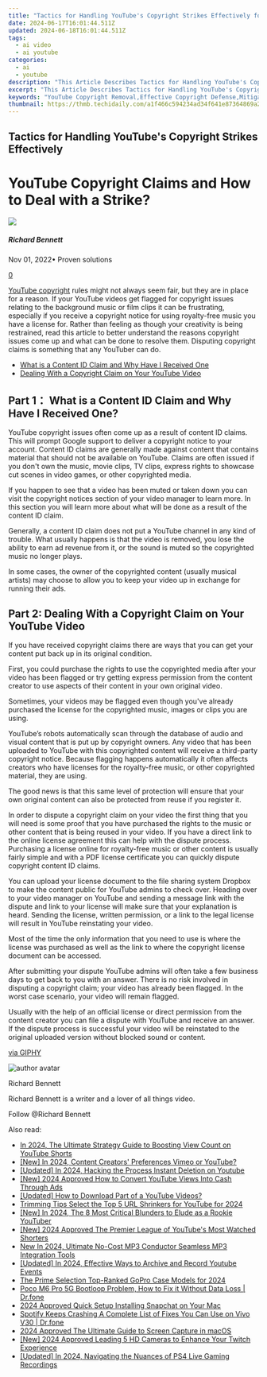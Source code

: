 ```yaml
---
title: "Tactics for Handling YouTube's Copyright Strikes Effectively for 2024"
date: 2024-06-17T16:01:44.511Z
updated: 2024-06-18T16:01:44.511Z
tags:
  - ai video
  - ai youtube
categories:
  - ai
  - youtube
description: "This Article Describes Tactics for Handling YouTube's Copyright Strikes Effectively for 2024"
excerpt: "This Article Describes Tactics for Handling YouTube's Copyright Strikes Effectively for 2024"
keywords: "YouTube Copyright Removal,Effective Copyright Defense,Mitigate Copyright Claims,Avoid Content Strikes,Strategies for Rights Management,Legal YouTube Tactics,Preventing Copyright Blocks"
thumbnail: https://thmb.techidaily.com/a1f466c594234ad34f641e87364869a2929ae1aee45db635b3f848c5daefbda2.jpg
---
```


## Tactics for Handling YouTube's Copyright Strikes Effectively

# YouTube Copyright Claims and How to Deal with a Strike?

![](https://images.wondershare.com/filmora/article-images/richard-bennett.jpg)

##### Richard Bennett

 Nov 01, 2022• Proven solutions

[0](#commentsBoxSeoTemplate)

[YouTube copyright](https://tools.techidaily.com/wondershare/filmora/download/) rules might not always seem fair, but they are in place for a reason. If your YouTube videos get flagged for copyright issues relating to the background music or film clips it can be frustrating, especially if you receive a copyright notice for using royalty-free music you have a license for. Rather than feeling as though your creativity is being restrained, read this article to better understand the reasons copyright issues come up and what can be done to resolve them. Disputing copyright claims is something that any YouTuber can do.

* [What is a Content ID Claim and Why Have I Received One](#part1)
* [Dealing With a Copyright Claim on Your YouTube Video](#part2)

## Part 1： What is a Content ID Claim and Why Have I Received One?

YouTube copyright issues often come up as a result of content ID claims. This will prompt Google support to deliver a copyright notice to your account. Content ID claims are generally made against content that contains material that should not be available on YouTube. Claims are often issued if you don't own the music, movie clips, TV clips, express rights to showcase cut scenes in video games, or other copyrighted media.

If you happen to see that a video has been muted or taken down you can visit the copyright notices section of your video manager to learn more. In this section you will learn more about what will be done as a result of the content ID claim.

Generally, a content ID claim does not put a YouTube channel in any kind of trouble. What usually happens is that the video is removed, you lose the ability to earn ad revenue from it, or the sound is muted so the copyrighted music no longer plays.

In some cases, the owner of the copyrighted content (usually musical artists) may choose to allow you to keep your video up in exchange for running their ads.

## Part 2: Dealing With a Copyright Claim on Your YouTube Video

If you have received copyright claims there are ways that you can get your content put back up in its original condition.

First, you could purchase the rights to use the copyrighted media after your video has been flagged or try getting express permission from the content creator to use aspects of their content in your own original video.

Sometimes, your videos may be flagged even though you've already purchased the license for the copyrighted music, images or clips you are using.

YouTube’s robots automatically scan through the database of audio and visual content that is put up by copyright owners. Any video that has been uploaded to YouTube with this copyrighted content will receive a third-party copyright notice. Because flagging happens automatically it often affects creators who have licenses for the royalty-free music, or other copyrighted material, they are using.

The good news is that this same level of protection will ensure that your own original content can also be protected from reuse if you register it.

In order to dispute a copyright claim on your video the first thing that you will need is some proof that you have purchased the rights to the music or other content that is being reused in your video. If you have a direct link to the online license agreement this can help with the dispute process. Purchasing a license online for royalty-free music or other content is usually fairly simple and with a PDF license certificate you can quickly dispute copyright content ID claims.

You can upload your license document to the file sharing system Dropbox to make the content public for YouTube admins to check over. Heading over to your video manager on YouTube and sending a message link with the dispute and link to your license will make sure that your explanation is heard. Sending the license, written permission, or a link to the legal license will result in YouTube reinstating your video.

Most of the time the only information that you need to use is where the license was purchased as well as the link to where the copyright license document can be accessed.

After submitting your dispute YouTube admins will often take a few business days to get back to you with an answer. There is no risk involved in disputing a copyright claim; your video has already been flagged. In the worst case scenario, your video will remain flagged.

Usually with the help of an official license or direct permission from the content creator you can file a dispute with YouTube and receive an answer. If the dispute process is successful your video will be reinstated to the original uploaded version without blocked sound or content.

[via GIPHY](https://giphy.com/gifs/ooc-loki-gif-hooray-jivfl42uReUz6)

![author avatar](https://images.wondershare.com/filmora/article-images/richard-bennett.jpg)

Richard Bennett

Richard Bennett is a writer and a lover of all things video.

Follow @Richard Bennett


<ins class="adsbygoogle"
     style="display:block"
     data-ad-format="autorelaxed"
     data-ad-client="ca-pub-7571918770474297"
     data-ad-slot="1223367746"></ins>



<ins class="adsbygoogle"
     style="display:block"
     data-ad-client="ca-pub-7571918770474297"
     data-ad-slot="8358498916"
     data-ad-format="auto"
     data-full-width-responsive="true"></ins>

<span class="atpl-alsoreadstyle">Also read:</span>
<div><ul>
<li><a href="https://youtube-docs.techidaily.com/24-the-ultimate-strategy-guide-to-boosting-view-count-on-youtube-shorts/"><u>In 2024, The Ultimate Strategy Guide to Boosting View Count on YouTube Shorts</u></a></li>
<li><a href="https://youtube-docs.techidaily.com/n-2024-content-creators-preferences-vimeo-or-youtube/"><u>[New] In 2024, Content Creators' Preferences  Vimeo or YouTube?</u></a></li>
<li><a href="https://youtube-docs.techidaily.com/ed-in-2024-hacking-the-process-instant-deletion-on-youtube/"><u>[Updated] In 2024, Hacking the Process  Instant Deletion on Youtube</u></a></li>
<li><a href="https://youtube-docs.techidaily.com/024-approved-how-to-convert-youtube-views-into-cash-through-ads/"><u>[New] 2024 Approved  How to Convert YouTube Views Into Cash Through Ads</u></a></li>
<li><a href="https://youtube-docs.techidaily.com/ed-how-to-download-part-of-a-youtube-videos/"><u>[Updated] How to Download Part of a YouTube Videos?</u></a></li>
<li><a href="https://youtube-docs.techidaily.com/ing-tips-select-the-top-5-url-shrinkers-for-youtube-for-2024/"><u>Trimming Tips  Select the Top 5 URL Shrinkers for YouTube for 2024</u></a></li>
<li><a href="https://youtube-docs.techidaily.com/n-2024-the-8-most-critical-blunders-to-elude-as-a-rookie-youtuber/"><u>[New] In 2024, The 8 Most Critical Blunders to Elude as a Rookie YouTuber</u></a></li>
<li><a href="https://youtube-docs.techidaily.com/024-approved-the-premier-league-of-youtubes-most-watched-shorters/"><u>[New] 2024 Approved  The Premier League of YouTube's Most Watched Shorters</u></a></li>
<li><a href="https://sound-optimizing.techidaily.com/new-in-2024-ultimate-no-cost-mp3-conductor-seamless-mp3-integration-tools/"><u>New In 2024, Ultimate No-Cost MP3 Conductor Seamless MP3 Integration Tools</u></a></li>
<li><a href="https://screen-activity-recording.techidaily.com/updated-in-2024-effective-ways-to-archive-and-record-youtube-events/"><u>[Updated] In 2024, Effective Ways to Archive and Record Youtube Events</u></a></li>
<li><a href="https://some-approaches.techidaily.com/the-prime-selection-top-ranked-gopro-case-models-for-2024/"><u>The Prime Selection  Top-Ranked GoPro Case Models for 2024</u></a></li>
<li><a href="https://fix-guide.techidaily.com/poco-m6-pro-5g-bootloop-problem-how-to-fix-it-without-data-loss-drfone-by-drfone-fix-android-problems-fix-android-problems/"><u>Poco M6 Pro 5G Bootloop Problem, How to Fix it Without Data Loss | Dr.fone</u></a></li>
<li><a href="https://snapchat-videos.techidaily.com/2024-approved-quick-setup-installing-snapchat-on-your-mac/"><u>2024 Approved  Quick Setup  Installing Snapchat on Your Mac</u></a></li>
<li><a href="https://fix-guide.techidaily.com/spotify-keeps-crashing-a-complete-list-of-fixes-you-can-use-on-vivo-v30-drfone-by-drfone-fix-android-problems-fix-android-problems/"><u>Spotify Keeps Crashing A Complete List of Fixes You Can Use on Vivo V30 | Dr.fone</u></a></li>
<li><a href="https://video-capture.techidaily.com/2024-approved-the-ultimate-guide-to-screen-capture-in-macos/"><u>2024 Approved  The Ultimate Guide to Screen Capture in macOS</u></a></li>
<li><a href="https://on-screen-recording.techidaily.com/new-2024-approved-leading-5-hd-cameras-to-enhance-your-twitch-experience/"><u>[New] 2024 Approved  Leading 5 HD Cameras to Enhance Your Twitch Experience</u></a></li>
<li><a href="https://desktop-recording.techidaily.com/updated-in-2024-navigating-the-nuances-of-ps4-live-gaming-recordings/"><u>[Updated] In 2024, Navigating the Nuances of PS4 Live Gaming Recordings</u></a></li>
</ul></div>
